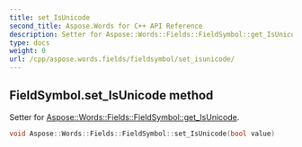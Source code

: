 ```yaml
---
title: set_IsUnicode
second_title: Aspose.Words for C++ API Reference
description: Setter for Aspose::Words::Fields::FieldSymbol::get_IsUnicode. 
type: docs
weight: 0
url: /cpp/aspose.words.fields/fieldsymbol/set_isunicode/
---
```

## FieldSymbol.set_IsUnicode method


Setter for [Aspose::Words::Fields::FieldSymbol::get_IsUnicode](./get_isunicode/).

```cpp
void Aspose::Words::Fields::FieldSymbol::set_IsUnicode(bool value)
```

